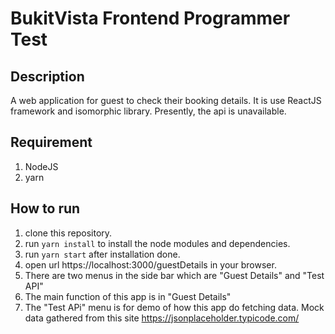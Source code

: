 # BukitVista Frontend Programmer Test

## Description
A web application for guest to check their booking details. It is use ReactJS framework and isomorphic library. Presently, the api is unavailable.

## Requirement
1. NodeJS
2. yarn

## How to run
1. clone this repository.
2. run `yarn install` to install the node modules and dependencies.
3. run `yarn start` after installation done.
4. open url <a>https://localhost:3000/guestDetails</a> in your browser.
5. There are two menus in the side bar which are "Guest Details" and "Test API"
6. The main function of this app is in "Guest Details"
7. The "Test APi" menu is for demo  of how this app do fetching data. Mock data gathered from this site <a>https://jsonplaceholder.typicode.com/</a> 
